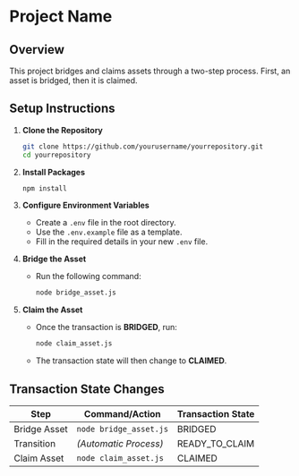 # Project Name

## Overview
This project bridges and claims assets through a two-step process. First, an asset is bridged, then it is claimed.

## Setup Instructions

1. **Clone the Repository**
   ```bash
   git clone https://github.com/yourusername/yourrepository.git
   cd yourrepository
   ```
2. **Install Packages**
   ```bash
   npm install 
   ```
3. **Configure Environment Variables**
   - Create a `.env` file in the root directory.
   - Use the `.env.example` file as a template.
   - Fill in the required details in your new `.env` file.

4. **Bridge the Asset**
   - Run the following command:
     ```bash
     node bridge_asset.js
     ```
5. **Claim the Asset**
   - Once the transaction is **BRIDGED**, run:
     ```bash
     node claim_asset.js
     ```
   - The transaction state will then change to **CLAIMED**.

## Transaction State Changes

| Step          | Command/Action           | Transaction State |
|---------------|--------------------------|-------------------|
| Bridge Asset  | `node bridge_asset.js`   | BRIDGED           |
| Transition    | *(Automatic Process)*    | READY_TO_CLAIM    |
| Claim Asset   | `node claim_asset.js`    | CLAIMED           |